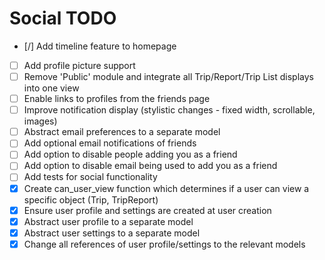 # Social TODO

- [/] Add timeline feature to homepage
- [ ] Add profile picture support
- [ ] Remove 'Public' module and integrate all Trip/Report/Trip List displays into one view
- [ ] Enable links to profiles from the friends page
- [ ] Improve notification display (stylistic changes - fixed width, scrollable, images)
- [ ] Abstract email preferences to a separate model
- [ ] Add optional email notifications of friends
- [ ] Add option to disable people adding you as a friend
- [ ] Add option to disable email being used to add you as a friend
- [ ] Add tests for social functionality
- [X] Create can_user_view function which determines if a user can view a specific object (Trip, TripReport)
- [X] Ensure user profile and settings are created at user creation
- [X] Abstract user profile to a separate model
- [X] Abstract user settings to a separate model
- [X] Change all references of user profile/settings to the relevant models
